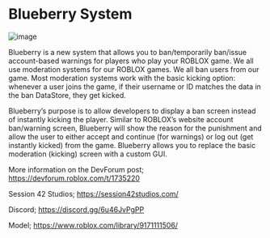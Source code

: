 # Blueberry System

![image](https://user-images.githubusercontent.com/123190451/213749605-0f3f924b-a038-4858-a2be-194d08435e37.png)

Blueberry is a new system that allows you to ban/temporarily ban/issue account-based warnings for players who play your ROBLOX game. We all use moderation systems for our ROBLOX games. We all ban users from our game. Most moderation systems work with the basic kicking option: whenever a user joins the game, if their username or ID matches the data in the ban DataStore, they get kicked.

Blueberry’s purpose is to allow developers to display a ban screen instead of instantly kicking the player. Similar to ROBLOX’s website account ban/warning screen, Blueberry will show the reason for the punishment and allow the user to either accept and continue (for warnings) or log out (get instantly kicked) from the game. Blueberry allows you to replace the basic moderation (kicking) screen with a custom GUI.

More information on the DevForum post; https://devforum.roblox.com/t/1735220

Session 42 Studios; https://session42studios.com/

Discord; https://discord.gg/6u46JvPgPP

Model; https://www.roblox.com/library/9171111506/
